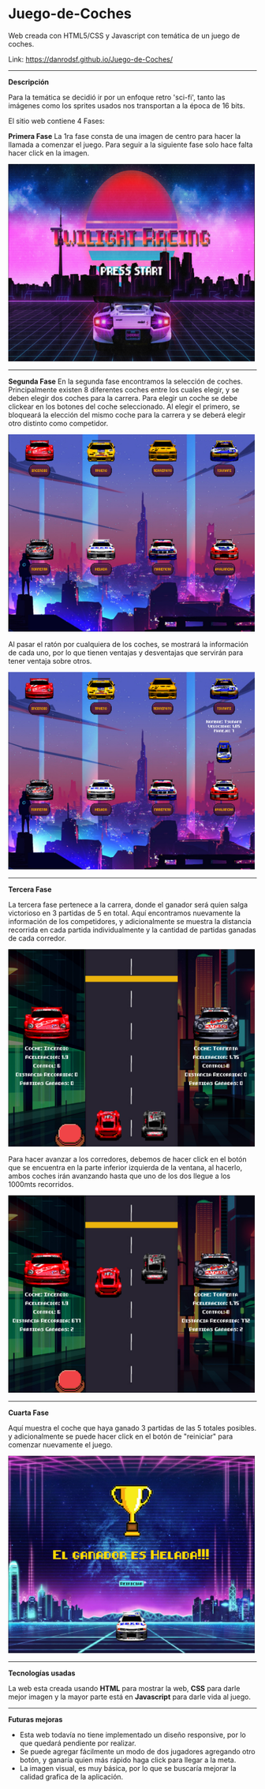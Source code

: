 # Juego-de-Coches

Web creada con HTML5/CSS y Javascript con temática de un juego de coches.

Link: https://danrodsf.github.io/Juego-de-Coches/

---

**Descripción**

Para la temática se decidió ir por un enfoque retro 'sci-fi', tanto las imágenes como los sprites usados nos transportan a la época de 16 bits. 

El sitio web contiene 4 Fases:

**Primera Fase**
La 1ra fase consta de una imagen de centro para hacer la llamada a comenzar el juego.
Para seguir a la siguiente fase solo hace falta hacer click en la imagen.

<img src=https://raw.githubusercontent.com/Danrodsf/Juego-de-Coches/main/capturas/captura1.png width="500" height="400">

---

**Segunda Fase**
En la segunda fase encontramos la selección de coches. Principalmente existen 8 diferentes coches entre los cuales elegir, y se deben elegir dos coches para la carrera. Para elegir un coche se debe clickear en los botones del coche seleccionado. Al elegir el primero, se bloqueará la elección del mismo coche para la carrera y se deberá elegir otro distinto como competidor.

<img src=https://raw.githubusercontent.com/Danrodsf/Juego-de-Coches/main/capturas/captura2.png width="500" height="400">

Al pasar el ratón por cualquiera de los coches, se mostrará la información de cada uno, por lo que tienen ventajas y desventajas que servirán para tener ventaja sobre otros.

<img src=https://raw.githubusercontent.com/Danrodsf/Juego-de-Coches/main/capturas/captura3.png width="500" height="400">

---

**Tercera Fase**

La tercera fase pertenece a la carrera, donde el ganador será quien salga victorioso en 3 partidas de 5 en total.
Aquí encontramos nuevamente la información de los competidores, y adicionalmente se muestra la distancia recorrida en cada partida individualmente y la cantidad de partidas ganadas de cada corredor.

<img src=https://raw.githubusercontent.com/Danrodsf/Juego-de-Coches/main/capturas/captura4.png width="500" height="400">

Para hacer avanzar a los corredores, debemos de hacer click en el botón que se encuentra en la parte inferior izquierda de la ventana, al hacerlo, ambos coches irán avanzando hasta que uno de los dos llegue a los 1000mts recorridos.

<img src=https://raw.githubusercontent.com/Danrodsf/Juego-de-Coches/main/capturas/captura5.png width="500" height="400">

---

**Cuarta Fase**

Aquí muestra el coche que haya ganado 3 partidas de las 5 totales posibles. y adicionalmente se puede hacer click en el botón de "reiniciar" para comenzar nuevamente el juego.

<img src=https://raw.githubusercontent.com/Danrodsf/Juego-de-Coches/main/capturas/captura6.png width="500" height="400">

--- 

**Tecnologías usadas**

La web esta creada usando **HTML** para mostrar la web, **CSS** para darle mejor imagen y la mayor parte está en **Javascript** para darle vida al juego. 

---

**Futuras mejoras**

- Esta web todavía no tiene implementado un diseño responsive, por lo que quedará pendiente por realizar.
- Se puede agregar fácilmente un modo de dos jugadores agregando otro botón, y ganaría quien más rápido haga click para llegar a la meta.
- La imagen visual, es muy básica, por lo que se buscaría mejorar la calidad grafica de la aplicación.